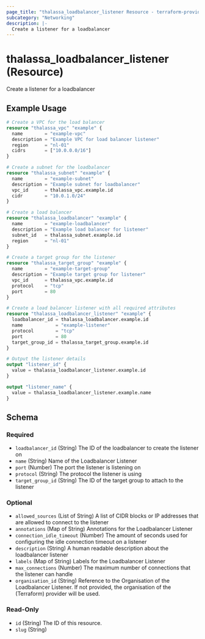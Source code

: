 ```yaml
---
page_title: "thalassa_loadbalancer_listener Resource - terraform-provider-thalassa"
subcategory: "Networking"
description: |-
  Create a listener for a loadbalancer
---
```


# thalassa_loadbalancer_listener (Resource)

Create a listener for a loadbalancer

## Example Usage

```terraform
# Create a VPC for the load balancer
resource "thalassa_vpc" "example" {
  name        = "example-vpc"
  description = "Example VPC for load balancer listener"
  region      = "nl-01"
  cidrs       = ["10.0.0.0/16"]
}

# Create a subnet for the loadbalancer
resource "thalassa_subnet" "example" {
  name        = "example-subnet"
  description = "Example subnet for loadbalancer"
  vpc_id      = thalassa_vpc.example.id
  cidr        = "10.0.1.0/24"
}

# Create a load balancer
resource "thalassa_loadbalancer" "example" {
  name        = "example-loadbalancer"
  description = "Example load balancer for listener"
  subnet_id   = thalassa_subnet.example.id
  region      = "nl-01"
}

# Create a target group for the listener
resource "thalassa_target_group" "example" {
  name        = "example-target-group"
  description = "Example target group for listener"
  vpc_id      = thalassa_vpc.example.id
  protocol    = "tcp"
  port        = 80
}

# Create a load balancer listener with all required attributes
resource "thalassa_loadbalancer_listener" "example" {
  loadbalancer_id = thalassa_loadbalancer.example.id
  name            = "example-listener"
  protocol        = "tcp"
  port            = 80
  target_group_id = thalassa_target_group.example.id
}

# Output the listener details
output "listener_id" {
  value = thalassa_loadbalancer_listener.example.id
}

output "listener_name" {
  value = thalassa_loadbalancer_listener.example.name
}
```
<!-- schema generated by tfplugindocs -->
## Schema

### Required

- `loadbalancer_id` (String) The ID of the loadbalancer to create the listener on
- `name` (String) Name of the Loadbalancer Listener
- `port` (Number) The port the listener is listening on
- `protocol` (String) The protocol the listener is using
- `target_group_id` (String) The ID of the target group to attach to the listener

### Optional

- `allowed_sources` (List of String) A list of CIDR blocks or IP addresses that are allowed to connect to the listener
- `annotations` (Map of String) Annotations for the Loadbalancer Listener
- `connection_idle_timeout` (Number) The amount of seconds used for configuring the idle connection timeout on a listener
- `description` (String) A human readable description about the loadbalancer listener
- `labels` (Map of String) Labels for the Loadbalancer Listener
- `max_connections` (Number) The maximum number of connections that the listener can handle
- `organisation_id` (String) Reference to the Organisation of the Loadbalancer Listener. If not provided, the organisation of the (Terraform) provider will be used.

### Read-Only

- `id` (String) The ID of this resource.
- `slug` (String)

 